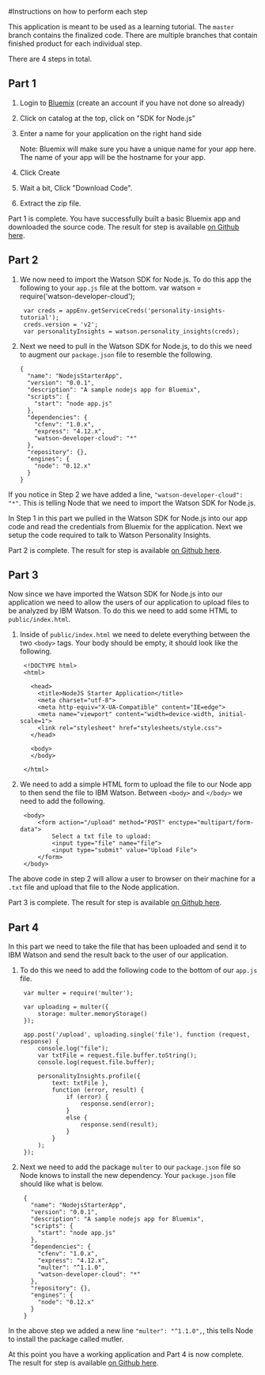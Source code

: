 #Instructions on how to perform each step

This application is meant to be used as a learning tutorial.  The `master` branch contains the finalized code.  There are multiple branches that contain finished product for each individual step.

There are 4 steps in total.

## Part 1
1. Login to [Bluemix](http://bluemix.net) (create an account if you have not done so already)
2. Click on catalog at the top, click on "SDK for Node.js"
3. Enter a name for your application on the right hand side

   Note: Bluemix will make sure you have a unique name for your app here.  The name of your app will be the hostname for your app.
4. Click Create
5. Wait a bit, Click "Download Code".
6. Extract the zip file.

Part 1 is complete.  You have successfully built a basic Bluemix app and downloaded the source code.  The result for step is available [on Github here](https://github.com/IBM-Bluemix/personality-insights-nodejs-tutorial/tree/step1).

## Part 2
1. We now need to import the Watson SDK for Node.js.  To do this app the following to your `app.js` file at the bottom.
        var watson = require('watson-developer-cloud');

        var creds = appEnv.getServiceCreds('personality-insights-tutorial');
        creds.version = 'v2';
        var personalityInsights = watson.personality_insights(creds);
2.  Next we need to pull in the Watson SDK for Node.js, to do this we need to augment our `package.json` file to resemble the following.

        {
          "name": "NodejsStarterApp",
          "version": "0.0.1",
          "description": "A sample nodejs app for Bluemix",
          "scripts": {
            "start": "node app.js"
          },
          "dependencies": {
            "cfenv": "1.0.x",
            "express": "4.12.x",
            "watson-developer-cloud": "*"
          },
          "repository": {},
          "engines": {
            "node": "0.12.x"
          }
        }

If you notice in Step 2 we have added a line, `"watson-developer-cloud": "*"`.  This is telling Node that we need to import the Watson SDK for Node.js.

In Step 1 in this part we pulled in the Watson SDK for Node.js into our app code and read the credentials from Bluemix for the application.  Next we setup the code required to talk to Watson Personality Insights.

Part 2 is complete.  The result for step is available [on Github here](https://github.com/IBM-Bluemix/personality-insights-nodejs-tutorial/tree/step2).

## Part 3
Now since we have imported the Watson SDK for Node.js into our application we need to allow the users of our application to upload files to be analyzed by IBM Watson.  To do this we need to add some HTML to `public/index.html`.

1. Inside of `public/index.html` we need to delete everything between the two `<body>` tags.
   Your body should be empty, it should look like the following.

        <!DOCTYPE html>
        <html>

          <head>
            <title>NodeJS Starter Application</title>
            <meta charset="utf-8">
            <meta http-equiv="X-UA-Compatible" content="IE=edge">
            <meta name="viewport" content="width=device-width, initial-scale=1">
            <link rel="stylesheet" href="stylesheets/style.css">
          </head>

          <body>
          </body>

        </html>
2. We need to add a simple HTML form to upload the file to our Node app to then send the file to IBM Watson.  Between `<body>` and `</body>` we need to add the following.

        <body>
            <form action="/upload" method="POST" enctype="multipart/form-data">
                Select a txt file to upload:
                <input type="file" name="file">
                <input type="submit" value="Upload File">
            </form>
        </body>

The above code in step 2 will allow a user to browser on their machine for a `.txt` file and upload that file to the Node application. 

Part 3 is complete.  The result for step is available [on Github here](https://github.com/IBM-Bluemix/personality-insights-nodejs-tutorial/tree/step3).

## Part 4
In this part we need to take the file that has been uploaded and send it to IBM Watson and send the result back to the user of our application.

1. To do this we need to add the following code to the bottom of our `app.js` file.

        var multer = require('multer');

        var uploading = multer({
            storage: multer.memoryStorage()
        });

        app.post('/upload', uploading.single('file'), function (request, response) {
            console.log("file");
            var txtFile = request.file.buffer.toString();
            console.log(request.file.buffer);

            personalityInsights.profile({
                text: txtFile },
                function (error, result) {
                    if (error) {
                        response.send(error);
                    }
                    else {
                        response.send(result);
                    }
                }
            );
        });
2. Next we need to add the package `multer` to our `package.json` file so Node knows to install the new dependency. Your `package.json` file should like what is below.

        {
          "name": "NodejsStarterApp",
          "version": "0.0.1",
          "description": "A sample nodejs app for Bluemix",
          "scripts": {
            "start": "node app.js"
          },
          "dependencies": {
            "cfenv": "1.0.x",
            "express": "4.12.x",
            "multer": "^1.1.0",
            "watson-developer-cloud": "*"
          },
          "repository": {},
          "engines": {
            "node": "0.12.x"
          }
        }

In the above step we added a new line `"multer": "^1.1.0",`, this tells Node to install the package called mutler.

At this point you have a working application and Part 4 is now complete. The result for step is available [on Github here](https://github.com/IBM-Bluemix/personality-insights-nodejs-tutorial/tree/step4).
